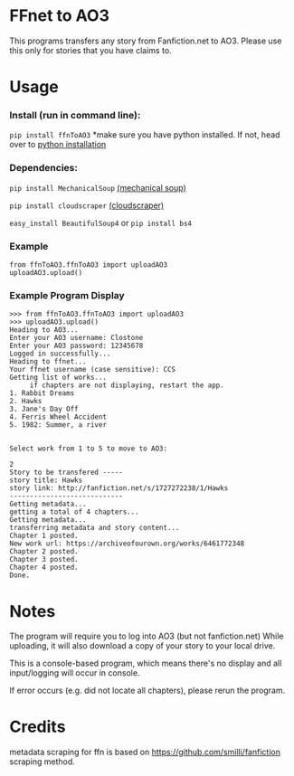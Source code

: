 # **FFnet to AO3** 

This programs transfers any story from Fanfiction.net to AO3. Please use this only for stories that you have claims to.


# Usage

### Install (run in command line):
  `pip install ffnToAO3`
*make sure you have python installed. If not, head over to [python installation](https://www.python.org/downloads/)

### Dependencies:
  `pip install MechanicalSoup` 
  [(mechanical soup)](https://github.com/MechanicalSoup/MechanicalSoup)
  
  `pip install cloudscraper`
  [(cloudscraper)](https://github.com/VeNoMouS/cloudscraper)
  
  `easy_install BeautifulSoup4` or `pip install bs4`

### Example

```
from ffnToAO3.ffnToAO3 import uploadAO3
uploadAO3.upload()
```

### Example Program Display

```
>>> from ffnToAO3.ffnToAO3 import uploadAO3
>>> uploadAO3.upload()
Heading to AO3...
Enter your AO3 username: Clostone
Enter your AO3 password: 12345678
Logged in successfully...
Heading to ffnet...
Your ffnet username (case sensitive): CCS
Getting list of works...
	 if chapters are not displaying, restart the app.
1. Rabbit Dreams
2. Hawks
3. Jane's Day Off
4. Ferris Wheel Accident
5. 1982: Summer, a river


Select work from 1 to 5 to move to AO3:

2
Story to be transfered -----
story title: Hawks
story link: http://fanfiction.net/s/1727272238/1/Hawks
----------------------------
Getting metadata...
getting a total of 4 chapters...
Getting metadata...
transferring metadata and story content...
Chapter 1 posted.
New work url: https://archiveofourown.org/works/6461772348
Chapter 2 posted.
Chapter 3 posted.
Chapter 4 posted.
Done.

```

# Notes

The program will require you to log into AO3 (but not fanfiction.net)
While uploading, it will also download a copy of your story to your local drive.

This is a console-based program, which means there's no display and all input/logging will occur in console.

If error occurs (e.g. did not locate all chapters), please rerun the program. 

# Credits

metadata scraping for ffn is based on https://github.com/smilli/fanfiction scraping method.
